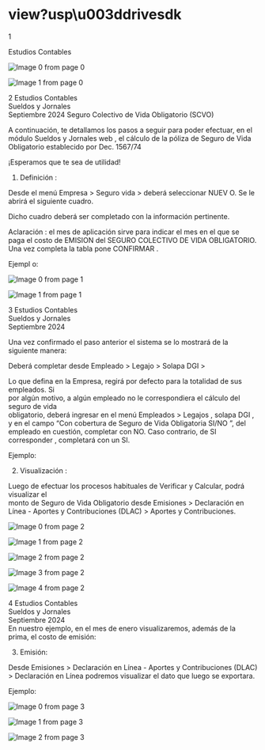 # view?usp\u003ddrivesdk

 1 
 
  
Estudios Contables  


![Image 0 from page 0](images/image_0_0.png)

![Image 1 from page 0](images/image_0_1.png)

 
 
 
 2 Estudios Contables  
Sueldos y Jornales  
Septiembre  2024  Seguro Colectivo de Vida Obligatorio (SCVO)  
 
A continuación,  te detallamos los pasos a seguir para poder efectuar, en el módulo 
Sueldos y Jornales  web , el cálculo de la póliza de Seguro de Vida Obligatorio establecido 
por Dec. 1567/74  
 
¡Esperamos que te sea de utilidad!  
 
 
1. Definición : 
 
Desde el menú Empresa > Seguro vida  > deberá seleccionar  NUEV O. Se le abrirá el 
siguiente cuadro.  
 
 
 
 
Dicho cuadro deberá ser completado con la información pertinente.  
 
Aclaración : el mes de aplicación sirve para indicar el mes en el que se paga el costo de 
EMISION del SEGURO COLECTIVO DE VIDA OBLIGATORIO.  
Una vez completa la tabla pone CONFIRMAR . 
 
Ejempl o: 


![Image 0 from page 1](images/image_1_0.png)

![Image 1 from page 1](images/image_1_1.png)

 
 
 
 3 Estudios Contables  
Sueldos y Jornales  
Septiembre  2024   
 
Una vez confirmado el paso anterior el sistema se lo mostrará de la siguiente manera:  
 
 
 
 
Deberá completar desde Empleado  > Legajo > Solapa DGI >  
 
 
 
Lo que defina en la Empresa, regirá por defecto para la totalidad de sus empleados. Si  
por algún motivo, a algún empleado no le correspondiera el cálculo del seguro de vida  
obligatorio, deberá ingresar en el menú Empleados > Legajos , solapa DGI , y en el  campo 
“Con cobertura de Seguro de Vida Obligatoria SI/NO ”, del empleado en  cuestión, 
completar con NO. Caso contrario, de SI corresponder , completará con un SI. 
 
Ejemplo:  
 
 
 
2. Visualización : 
 
Luego de efectuar los procesos habituales de Verificar y Calcular, podrá visualizar el  
monto de Seguro de Vida Obligatorio desde Emisiones >  Declaración en Línea - Aportes 
y Contribuciones (DLAC) > Aportes y Contribuciones.  


![Image 0 from page 2](images/image_2_0.png)

![Image 1 from page 2](images/image_2_1.png)

![Image 2 from page 2](images/image_2_2.png)

![Image 3 from page 2](images/image_2_3.png)

![Image 4 from page 2](images/image_2_4.png)

 
 
 
 4 Estudios Contables  
Sueldos y Jornales  
Septiembre  2024   
En nuestro ejemplo, en el mes de enero  visualizaremos, además de la prima, el costo  de 
emisión:  
 
 
3. Emisión:  
 
Desde Emisiones >  Declaración en Línea - Aportes y Contribuciones (DLAC) > 
Declaración en Línea  podremos visualizar el dato que luego se exportara.  
 
Ejemplo:  
 
 
 
 
 
 
 
 
 
 


![Image 0 from page 3](images/image_3_0.png)

![Image 1 from page 3](images/image_3_1.png)

![Image 2 from page 3](images/image_3_2.png)

